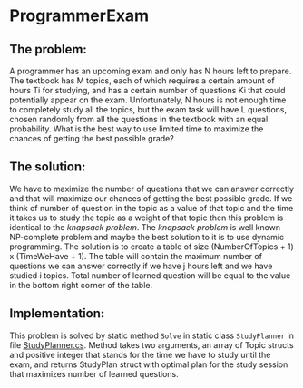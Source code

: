 # ProgrammerExam
## The problem:
A programmer has an upcoming exam and only has N hours left to prepare. The textbook has M topics, each of which requires a certain amount of hours Ti for studying, and has a certain number of questions Ki that could potentially appear on the exam. Unfortunately, N hours is not enough time to completely study all the topics, but the exam task will have L questions, chosen randomly from all the questions in the textbook with an equal probability. What is the best way to use limited time to maximize the chances of getting the best possible grade?

## The solution:
We have to maximize the number of questions that we can answer correctly and that will maximize our chances of getting the best possible grade.
If we think of number of question in the topic as a value of that topic and the time it takes us to study the topic as a weight of that topic then this problem is identical to the *knapsack problem*.
The *knapsack problem* is well known NP-complete problem and maybe the best solution to it is to use dynamic programming.
The solution is to create a table of size (NumberOfTopics + 1) x (TimeWeHave + 1).
The table will contain the maximum number of questions we can answer correctly if we have j hours left and we have studied i topics.
Total number of learned question will be equal to the value in the bottom right corner of the table.

## Implementation:
This problem is solved by static method `Solve` in static class `StudyPlanner` in file [StudyPlanner.cs](ProgrammerExam/StudyPlanner.cs).
Method takes two arguments, an array of Topic structs and positive integer that stands for the time we have to study until the exam, and
returns StudyPlan struct with optimal plan for the study session that maximizes number of learned questions.
